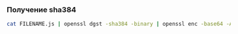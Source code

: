 ### Получение sha384

```sh
cat FILENAME.js | openssl dgst -sha384 -binary | openssl enc -base64 -A
```